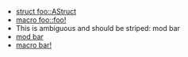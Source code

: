 <!-- cargo-rdme start -->

* [struct foo::AStruct](https://docs.rs/integration_test/latest/integration_test/foo/struct.AStruct.html)
* [macro foo::foo!](https://docs.rs/integration_test/latest/integration_test/macro.foo.html)
* This is ambiguous and should be striped: mod bar
* [mod bar](https://docs.rs/integration_test/latest/integration_test/bar/)
* [macro bar!](https://docs.rs/integration_test/latest/integration_test/macro.bar.html)

<!-- cargo-rdme end -->
